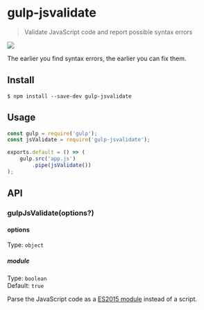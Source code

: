 # gulp-jsvalidate

> Validate JavaScript code and report possible syntax errors

![](screenshot.png)

The earlier you find syntax errors, the earlier you can fix them.

## Install

```
$ npm install --save-dev gulp-jsvalidate
```

## Usage

```js
const gulp = require('gulp');
const jsValidate = require('gulp-jsvalidate');

exports.default = () => (
	gulp.src('app.js')
		.pipe(jsValidate())
);
```

## API

### gulpJsValidate(options?)

#### options

Type: `object`

##### module

Type: `boolean`\
Default: `true`

Parse the JavaScript code as a [ES2015 module](https://exploringjs.com/impatient-js/ch_modules.html) instead of a script.
